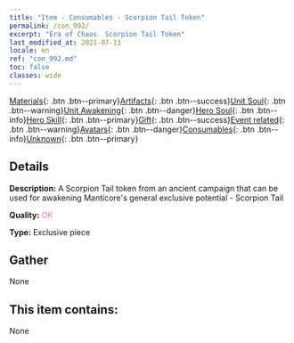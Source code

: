 ```yaml
---
title: "Item - Consumables - Scorpion Tail Token"
permalink: /con_992/
excerpt: "Era of Chaos  Scorpion Tail Token"
last_modified_at: 2021-07-13
locale: en
ref: "con_992.md"
toc: false
classes: wide
---
```

 [Materials](/Items/){: .btn .btn--primary}[Artifacts](/Items/Artifacts/){: .btn .btn--success}[Unit Soul](/Items/UnitSoul/){: .btn .btn--warning}[Unit Awakening](/Items/UnitAwakening/){: .btn .btn--danger}[Hero Soul](/Items/HeroSoul/){: .btn .btn--info}[Hero Skill](/Items/HeroSkill/){: .btn .btn--primary}[Gift](/Items/Gift/){: .btn .btn--success}[Event related](/Items/Events/){: .btn .btn--warning}[Avatars](/Items/Avatars/){: .btn .btn--danger}[Consumables](/Items/Consumables/){: .btn .btn--info}[Unknown](/Items/Unknown/){: .btn .btn--primary}

## Details
 **Description:** A Scorpion Tail token from an ancient campaign that can be used for awakening Manticore's general exclusive potential - Scorpion Tail

 **Quality:** <span style="color: #DA70D6">OK</span>

 **Type:** Exclusive piece

## Gather

  None

## This item contains:

  None

